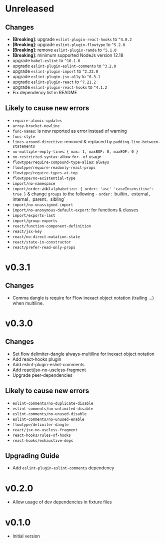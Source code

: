 # Unreleased

## Changes

- **[Breaking]**: upgrade `eslint-plugin-react-hooks` to `^4.0.2`
- **[Breaking]**: upgrade `eslint-plugin-flowtype` to `^5.2.0`
- **[Breaking]**: remove `eslint-plugin-ramda` to `^5.1.0`
- **[Breaking]**: minimum supported NodeJs version 12.18
- upgrade `babel-eslint` to `^10.1.0`
- upgrade `eslint-plugin-eslint-comments` to `^3.2.0`
- upgrade `eslint-plugin-import` to `^2.22.0`
- upgrade `eslint-plugin-jsx-a11y` to `^6.3.1`
- upgrade `eslint-plugin-react` to `^7.21.2`
- upgrade `eslint-plugin-react-hooks` to `^4.1.2`
- Fix dependency list in README

## Likely to cause new errors

- `require-atomic-updates`
- `array-bracket-newline`
- `func-names`: is now reported as error instead of warning
- `func-style`
- `lines-around-directive`: removed & replaced by `padding-line-between-statements`
- `no-multiple-empty-lines`: `{ max: 1, maxBOF: 0, maxEOF: 0 }`
- `no-restricted-syntax`: allow `for..of` usage
- `flowtype/require-compound-type-alias`: `always`
- `flowtype/require-readonly-react-props`
- `flowtype/require-types-at-top`
- `flowtype/no-existential-type`
- `import/no-namespace`
- `import/order`: add `alphabetize: { order: 'asc' 'caseInsensitive': true }` & change `groups` to the following - `order: `builtin`, `external`, `internal`, `parent`, `sibling`
- `import/no-unassigned-import`
- `import/no-anonymous-default-export`: for functions & classes
- `import/exports-last`
- `import/group-exports`
- `react/function-component-definition`
- `react/jsx-key`
- `react/no-direct-mutation-state`
- `react/state-in-constructor`
- `react/prefer-read-only-props`

# v0.3.1

## Changes

- Comma dangle is require for Flow inexact object notation (trailing ...) when multiline.

# v0.3.0

## Changes

- Set flow delimiter-dangle always-multiline for inexact object notation
- Add react-hooks plugin
- Add eslint-plugin-eslint-comments
- Add react/jsx-no-useless-fragment
- Upgrade peer-dependencies

## Likely to cause new errors

- `eslint-comments/no-duplicate-disable`
- `eslint-comments/no-unlimited-disable`
- `eslint-comments/no-unused-disable`
- `eslint-comments/no-unused-enable`
- `flowtype/delimiter-dangle`
- `react/jsx-no-useless-fragment`
- `react-hooks/rules-of-hooks`
- `react-hooks/exhaustive-deps`

## Upgrading Guide

- Add `eslint-plugin-eslint-comments` dependency

# v0.2.0

- Allow usage of dev dependencies in fixture files

# v0.1.0

- Initial version
